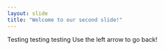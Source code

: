 ```yaml
---
layout: slide
title: "Welcome to our second slide!"
---
```

Testing testing testing
Use the left arrow to go back!
